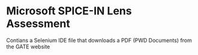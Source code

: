 # Microsoft SPICE-IN Lens Assessment
 Contians a Selenium IDE file that downloads a PDF (PWD Documents) from the GATE  website
